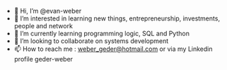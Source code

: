 - 👋 Hi, I’m @evan-weber
- 👀 I’m interested in learning new things, entrepreneurship, investments, people and network
- 🌱 I’m currently learning programming logic, SQL and Python
- 💞️ I’m looking to collaborate on systems development
- 📫 How to reach me : weber_geder@hotmail.com or via my Linkedin profile geder-weber

<!---
evan-weber/evan-weber is a ✨ special ✨ repository because its `README.md` (this file) appears on your GitHub profile.
You can click the Preview link to take a look at your changes.
--->
